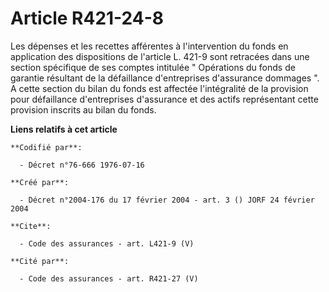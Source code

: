 # Article R421-24-8

Les dépenses et les recettes afférentes à l'intervention du fonds en application des dispositions de l'article L. 421-9 sont
retracées dans une section spécifique de ses comptes intitulée " Opérations du fonds de garantie résultant de la défaillance
d'entreprises d'assurance dommages ". A cette section du bilan du fonds est affectée l'intégralité de la provision pour
défaillance d'entreprises d'assurance et des actifs représentant cette provision inscrits au bilan du fonds.

**Liens relatifs à cet article**

	**Codifié par**:

	  - Décret n°76-666 1976-07-16

	**Créé par**:

	  - Décret n°2004-176 du 17 février 2004 - art. 3 () JORF 24 février 2004

	**Cite**:

	  - Code des assurances - art. L421-9 (V)

	**Cité par**:

	  - Code des assurances - art. R421-27 (V)
